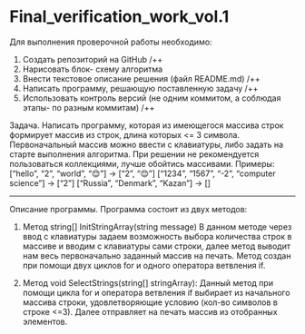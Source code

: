 # Final_verification_work_vol.1

Для выполнения проверочной работы необходимо:
1.	Создать репозиторий на GitHub /++
2.	Нарисовать блок- схему алгоритма
3.	Внести текстовое описание решения (файл README.md) /++
4.	Написать программу, решающую поставленную задачу /++
5.	Использовать контроль версий (не одним коммитом, а соблюдая этапы- по разным коммитам) /++

Задача.
Написать программу, которая из имеющегося массива строк формирует массив из строк, длина которых <= 3 символа. Первоначальный массив можно ввести с клавиатуры, либо задать на старте выполнения алгоритма. При решении не рекомендуется пользоваться коллекциями, лучше обойтись массивами.
Примеры:
[“hello”, “2”, “world”, “😊”] -> [“2”, “😊”]
[“1234”, “1567”, “-2”, “computer science”] -> [“2”]
[“Russia”, “Denmark”, “Kazan”] -> []

------------------------------------------------------------

Описание программы.
Программа состоит из двух методов:

1. Метод string[] InitStringArray(string message)
В данном методе через ввод с клавиатуры задаем возможность выбора количества строк в массиве и вводим с клавиатуры сами строки, далее метод выводит нам весь первоначально заданный массив на печать. Метод создан при помощи двух циклов for и одного оператора ветвления if.

2. Метод void SelectStrings(string[] stringArray):
Данный метод при помощи цикла for и оператора ветвления if выбирает из начального массива строки, удовлетворяющие условию (кол-во символов в строке <=3). Далее отправляет на печать массив из отобранных элементов.

